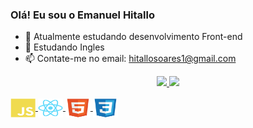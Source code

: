 ### Olá! Eu sou o Emanuel Hitallo 


- 🔭 Atualmente estudando desenvolvimento Front-end
- 🌱 Estudando Ingles 
- 📫 Contate-me no email: hitallosoares1@gmail.com

<div align="center">
  <a href="https://github.com/Emanuel0001">
  <img height="180em" src="https://github-readme-stats.vercel.app/api?username=Emanuel0001&show_icons=true&theme=chartreuse-dark&include_all_commits=true&count_private=true"/>
  <img height="180em" src="https://github-readme-stats.vercel.app/api/top-langs/?username=Emanuel0001&layout=compact&langs_count=7&theme=chartreuse-dark"/>
</div>
  
  
  <div style="display: inline_block"><br>
  <img align="center" alt="Rafa-Js" height="30" width="40" src="https://raw.githubusercontent.com/devicons/devicon/master/icons/javascript/javascript-plain.svg">
 
  <img align="center" alt="Rafa-React" height="30" width="40" src="https://raw.githubusercontent.com/devicons/devicon/master/icons/react/react-original.svg">
  <img align="center" alt="Rafa-HTML" height="30" width="40" src="https://raw.githubusercontent.com/devicons/devicon/master/icons/html5/html5-original.svg">
  <img align="center" alt="Rafa-CSS" height="30" width="40" src="https://raw.githubusercontent.com/devicons/devicon/master/icons/css3/css3-original.svg">
 
 
</div>
  <div> 

</div>
